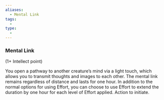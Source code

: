 ```yaml
---
aliases:
  - Mental Link
tags:
  - 
type:
  - 
---
```

### Mental Link

(1+ Intellect point)

You open a pathway to another creature’s mind via a light touch, which allows you to transmit thoughts and images to each other. The mental link remains regardless of distance and lasts for one hour. In addition to the normal options for using Effort, you can choose to use Effort to extend the duration by one hour for each level of Effort applied. Action to initiate.